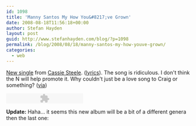 ```yaml
---
id: 1098
title: 'Manny Santos My How You&#8217;ve Grown'
date: 2008-08-18T11:56:18+00:00
author: Stefan Hayden
layout: post
guid: http://www.stefanhayden.com/blog/?p=1098
permalink: /blog/2008/08/18/manny-santos-my-how-youve-grown/
categories:
  - web
---
```

<a href="http://www.stefanhayden.com/blog/2008/08/18/manny-santos-my-how-youve-grown/">New single</a> from <a href="http://en.wikipedia.org/wiki/Cassie_Steele">Cassie Steele</a>. (<a href="http://www.metrolyrics.com/summer-nights-lyrics-cassie-steele.html">lyrics</a>). The song is ridiculous. I don't think the N will help promote it. Why couldn't just be a love song to Craig or something? (<a href="http://tumblr.sweetheartbeats.com/">via</a>)

<div class="audio_player"><embed type="application/x-shockwave-flash" src="http://itsbedtime.tumblr.com/swf/audio_player.swf?audio_file=http://www.tumblr.com/audio_file/46431050/BtoOI10C5cs3bq8r9tXmUMSN&color=E4E4E4" height="27" width="207" quality="best"></embed></div>

<strong>Update:</strong> Haha... it seems this new album will be a bit of a different genera then the last one:

<object width="425" height="344"><param name="movie" value="http://www.youtube.com/v/3simz6FfKUE&hl=en&fs=1"></param><param name="allowFullScreen" value="true"></param><embed src="http://www.youtube.com/v/3simz6FfKUE&hl=en&fs=1" type="application/x-shockwave-flash" allowfullscreen="true" width="425" height="344"></embed></object>